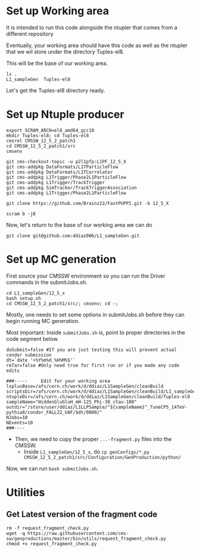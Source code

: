 # Set up Working area
It is intended to run this code alongside the ntupler that comes from a different repository

Eventually, your working area should have this code as well as the ntupler that we wil store under the directory Tuples-el8.

This will be the base of our working area.
```
ls .
L1_sampleGen  Tuples-el8
```
Let's get the Tuples-el8 directory ready.

# Set up Ntuple producer
```
export SCRAM_ARCH=el8_amd64_gcc10
mkdir Tuples-el8; cd Tuples-el8
cmsrel CMSSW_12_5_2_patch1
cd CMSSW_12_5_2_patch1/src
cmsenv

git cms-checkout-topic -u p2l1pfp:L1PF_12_5_X
git cms-addpkg DataFormats/L1TParticleFlow
git cms-addpkg DataFormats/L1TCorrelator
git cms-addpkg L1Trigger/Phase2L1ParticleFlow
git cms-addpkg L1Trigger/TrackTrigger
git cms-addpkg SimTracker/TrackTriggerAssociation
git cms-addpkg L1Trigger/Phase2L1ParticleFlow

git clone https://github.com/Brainz22/FastPUPPI.git -b 12_5_X

scram b -j8
```
Now, let's return to the base of our working area we can do 
```
git clone git@github.com:ddiaz006/L1_sampleGen.git
```

# Set up MC generation
First source your CMSSW environment so you can run the Driver commands in the submitJobs.sh.
```
cd L1_sampleGen/12_5_x
bash setup.sh
cd CMSSW_12_5_2_patch1/src/; cmsenv; cd -;
```
Mostly, one needs to set some options in submitJobs.sh before they can begin running MC generation.

Most important: Inside `submitJobs.sh` is, point to proper directories in the code segment below.

```
doSubmit=false #If you are just testing this will prevent actual condor submission
dt=`date '+%Y%m%d_%H%M%S'`
reTar=false #Only need true for first run or if you made any code edits

###-----     Edit for your working area
lxplusBase=/afs/cern.ch/work/d/ddiaz/L1SampleGen/cleanBuild
scriptsDir=/afs/cern.ch/work/d/ddiaz/L1SampleGen/cleanBuild/L1_sampleGen/12_5_x
ntupleDir=/afs/cern.ch/work/d/ddiaz/L1SampleGen/cleanBuild/Tuples-el8
sampleName="HiddenGluGluH_mH-125_Phi-30_ctau-100"
outdir="/store/user/ddiaz/L1LLPSample/"${sampleName}"_TuneCP5_14TeV-pythia8/condor_FALL22_UAF/$dt/0000/"
NJobs=10
NEvents=10 
###----
```
* Then, we need to copy the proper `...-fragment.py` files into the CMSSW.
  -  Inside `L1_sampleGen/12_5_x`, do `cp genConfigs/*.py CMSSW_12_5_2_patch1/src/Configuration/GenProduction/python/`
 
Now, we can run `bash submitJobs.sh`.

# Utilities
## Get Latest version of the fragment code
```
rm -f request_fragment_check.py
wget -q https://raw.githubusercontent.com/cms-sw/genproductions/master/bin/utils/request_fragment_check.py
chmod +x request_fragment_check.py
```
